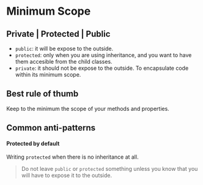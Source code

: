 # Minimum Scope

## Private | Protected | Public

* `public`: it will be expose to the outside.
* `protected`: only when you are using inheritance, and you want to have them accesible from the child classes.
* `private`: it should not be expose to the outside. To encapsulate code within its minimum scope. 

## Best rule of thumb

Keep to the minimum the scope of your methods and properties.


## Common anti-patterns

#### Protected by default

Writing `protected` when there is no inheritance at all. 
> Do not leave `public` or `protected` something unless you know that you will have to expose it to the outside.

